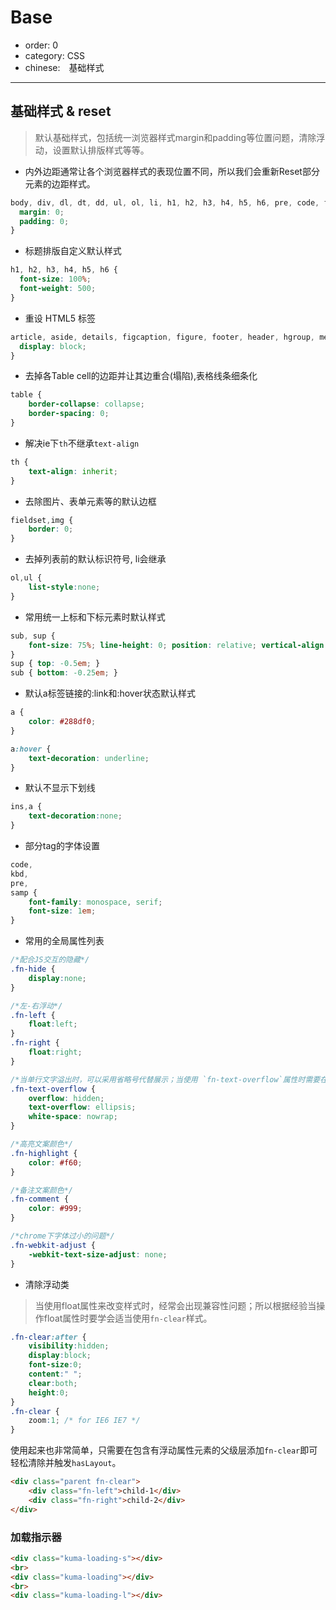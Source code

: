 # Base

- order: 0
- category: CSS
- chinese:　基础样式

---

## 基础样式 & reset

> 默认基础样式，包括统一浏览器样式margin和padding等位置问题，清除浮动，设置默认排版样式等等。

- 内外边距通常让各个浏览器样式的表现位置不同，所以我们会重新Reset部分元素的边距样式。

```css
body, div, dl, dt, dd, ul, ol, li, h1, h2, h3, h4, h5, h6, pre, code, form, fieldset, legend, input, textarea, p, blockquote, th, td, hr, button, article, aside, details, figcaption, figure, footer, header, hgroup, menu, nav, section {
  margin: 0;
  padding: 0;
}
```

- 标题排版自定义默认样式

```css
h1, h2, h3, h4, h5, h6 {
  font-size: 100%;
  font-weight: 500;
}
```


- 重设 HTML5 标签

```css
article, aside, details, figcaption, figure, footer, header, hgroup, menu, nav, section {
  display: block;
}
```

- 去掉各Table cell的边距并让其边重合(塌陷),表格线条细条化

```css
table {
    border-collapse: collapse;
    border-spacing: 0;
}
```
- 解决ie下`th`不继承`text-align`

```css
th {
    text-align: inherit;
}
```
- 去除图片、表单元素等的默认边框

```css
fieldset,img {
    border: 0;
}
```
- 去掉列表前的默认标识符号, li会继承

```css
ol,ul {
    list-style:none;
}
```

- 常用统一上标和下标元素时默认样式

```css
sub, sup {
    font-size: 75%; line-height: 0; position: relative; vertical-align: baseline;
}
sup { top: -0.5em; }
sub { bottom: -0.25em; }
```

- 默认a标签链接的:link和:hover状态默认样式

```css
a {
    color: #288df0;
}

a:hover {
    text-decoration: underline;
}
```
- 默认不显示下划线

```css
ins,a {
    text-decoration:none;
}
```

- 部分tag的字体设置

```css
code,
kbd,
pre,
samp {
    font-family: monospace, serif;
    font-size: 1em;
}
```


- 常用的全局属性列表

```css
/*配合JS交互的隐藏*/
.fn-hide {
    display:none;
}

/*左-右浮动*/
.fn-left {
    float:left;
}
.fn-right {
    float:right;
}

/*当单行文字溢出时，可以采用省略号代替展示；当使用 `fn-text-overflow`属性时需要在业务样式中指定`宽度`来调整。*/
.fn-text-overflow {
    overflow: hidden;
    text-overflow: ellipsis;
    white-space: nowrap;
}

/*高亮文案颜色*/
.fn-highlight {
    color: #f60;
}

/*备注文案颜色*/
.fn-comment {
    color: #999;
}

/*chrome下字体过小的问题*/
.fn-webkit-adjust {
    -webkit-text-size-adjust: none;
}
```

- 清除浮动类

> 当使用float属性来改变样式时，经常会出现兼容性问题；所以根据经验当操作float属性时要学会适当使用`fn-clear`样式。


```css
.fn-clear:after {
    visibility:hidden;
    display:block;
    font-size:0;
    content:" ";
    clear:both;
    height:0;
}
.fn-clear {
    zoom:1; /* for IE6 IE7 */
}
```

使用起来也非常简单，只需要在包含有浮动属性元素的父级层添加`fn-clear`即可轻松清除并触发`hasLayout`。

````html
<div class="parent fn-clear">
    <div class="fn-left">child-1</div>
    <div class="fn-right">child-2</div>
</div>
````

### 加载指示器

````html
<div class="kuma-loading-s"></div>
<br>
<div class="kuma-loading"></div>
<br>
<div class="kuma-loading-l"></div>
````
